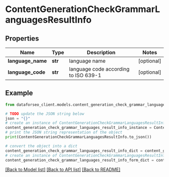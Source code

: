 # ContentGenerationCheckGrammarLanguagesResultInfo


## Properties

Name | Type | Description | Notes
------------ | ------------- | ------------- | -------------
**language_name** | **str** | language name | [optional] 
**language_code** | **str** | language code according to ISO 639-1 | [optional] 

## Example

```python
from dataforseo_client.models.content_generation_check_grammar_languages_result_info import ContentGenerationCheckGrammarLanguagesResultInfo

# TODO update the JSON string below
json = "{}"
# create an instance of ContentGenerationCheckGrammarLanguagesResultInfo from a JSON string
content_generation_check_grammar_languages_result_info_instance = ContentGenerationCheckGrammarLanguagesResultInfo.from_json(json)
# print the JSON string representation of the object
print(ContentGenerationCheckGrammarLanguagesResultInfo.to_json())

# convert the object into a dict
content_generation_check_grammar_languages_result_info_dict = content_generation_check_grammar_languages_result_info_instance.to_dict()
# create an instance of ContentGenerationCheckGrammarLanguagesResultInfo from a dict
content_generation_check_grammar_languages_result_info_form_dict = content_generation_check_grammar_languages_result_info.from_dict(content_generation_check_grammar_languages_result_info_dict)
```
[[Back to Model list]](../README.md#documentation-for-models) [[Back to API list]](../README.md#documentation-for-api-endpoints) [[Back to README]](../README.md)


